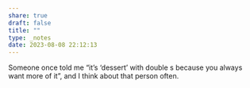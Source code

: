 ```yaml
---
share: true
draft: false
title: ""
type: _notes
date: 2023-08-08 22:12:13
---
```


Someone once told me “it’s ‘dessert’ with double s because you always want more of it”, and I think about that person often.

